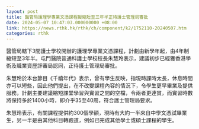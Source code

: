 ```yaml
---
layout: post
title: 醫管局護理學專業文憑課程擬縮短至三年半正待護士管理局審批
date: 2024-05-07 10:47:03.000000000 +08:00
link: https://news.rthk.hk/rthk/ch/component/k2/1752110-20240507.htm
categories: rthk
---
```


醫管局轄下3間護士學校開辦的護理學專業文憑課程，計劃由新學年起，由4年制縮短至3年半。屯門醫院普通科護士學校校長朱慧玲表示，建議初步已經獲香港學術及職業資歷評審局認同，正待護士管理局審批。

朱慧玲於本台節目《千禧年代》表示，曾有學生反映，指現時課時太長，休息時間亦可以短些，因此他們提出，在不改變課程內容的情況下，令學生更早畢業及提供服務，計劃主要建議縮短課堂學習與實習之間的空檔，令兩者更連貫，而實習時數將保持多於1400小時，即介乎35至40周，符合護士管理局要求。

朱慧玲表示，有關課程提供約300個學額，現時有大約一半來自中學文憑試畢業生，另一半是由其他科目轉跑道，例如已完成其他學士或碩士課程的學生。
